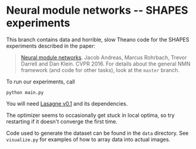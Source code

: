 # Neural module networks -- SHAPES experiments


This branch contains data and horrible, slow Theano code for the SHAPES
experiments described in the paper:
> [Neural module networks](http://arxiv.org/abs/1511.02799). Jacob Andreas,
> Marcus Rohrbach, Trevor Darrell and Dan Klein. CVPR 2016. 
For details about the general NMN framework (and code for other tasks), look at
the `master` branch.

To run our experiments, call

    python main.py

You will need [Lasagne v0.1](https://pypi.python.org/pypi/Lasagne/0.1) and its
dependencies.

The optimizer seems to occasionally get stuck in local optima, so try restarting
if it doesn't converge the first time.

Code used to generate the dataset can be found in the `data` directory. See
`visualize.py` for examples of how to array data into actual images.
